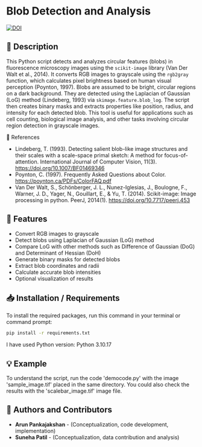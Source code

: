 # Blob Detection and Analysis
[![DOI](https://zenodo.org/badge/994180636.svg)](https://doi.org/10.5281/zenodo.15592498)

## 📌 Description
This Python script detects and analyzes circular features (blobs) in fluorescence microscopy images using the `scikit-image` library (Van Der Walt et al., 2014). It converts RGB images to grayscale using the `rgb2gray` function, which calculates pixel brightness based on human visual perception (Poynton, 1997).
Blobs are assumed to be bright, circular regions on a dark background. They are detected using the Laplacian of Gaussian (LoG) method (Lindeberg, 1993) via `skimage.feature.blob_log`. The script then creates binary masks and extracts properties like position, radius, and intensity for each detected blob.
This tool is useful for applications such as cell counting, biological image analysis, and other tasks involving circular region detection in grayscale images.

🔗 References
- Lindeberg, T. (1993). Detecting salient blob-like image structures and their scales with a scale-space primal sketch: A method for focus-of-attention. International Journal of Computer Vision, 11(3). https://doi.org/10.1007/BF01469346
- Poynton, C. (1997). Frequently Asked Questions about Color. https://poynton.ca/PDFs/ColorFAQ.pdf
- Van Der Walt, S., Schönberger, J. L., Nunez-Iglesias, J., Boulogne, F., Warner, J. D., Yager, N., Gouillart, E., & Yu, T. (2014). Scikit-image: Image processing in python. PeerJ, 2014(1). https://doi.org/10.7717/peerj.453

## 🔧 Features
- Convert RGB images to grayscale
- Detect blobs using Laplacian of Gaussian (LoG) method
- Compare LoG with other methods such as Difference of Gaussian (DoG) and Determinant of Hessian (DoH)
- Generate binary masks for detected blobs
- Extract blob coordinates and radii
- Calculate accurate blob intensities
- Optional visualization of results

## 📥 Installation / Requirements
To install the required packages, run this command in your terminal or command prompt:

```bash
pip install -r requirements.txt
```
I have used Python version: Python 3.10.17

## 💡 Example
To understand the script, run the code 'democode.py' with the image 'sample_image.tif' placed in the same directory. You could also check the results with the 'scalebar_image.tif' image file.

## 👥 Authors and Contributors
- **Arun Pankajakshan** - (Conceptualization, code development, implementation)
- **Suneha Patil** - (Conceptualization, data contribution and analysis)
